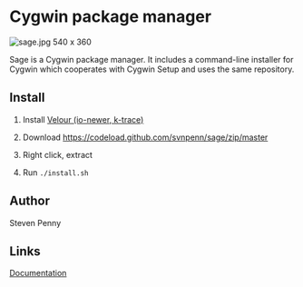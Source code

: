 Cygwin package manager
=========================
![sage.jpg 540 x 360][1]

Sage is a Cygwin package manager. It includes a command-line installer for
Cygwin which cooperates with Cygwin Setup and uses the same repository.

Install
------------------------------------------
1. Install [Velour (io-newer, k-trace)][2]

1. Download https://codeload.github.com/svnpenn/sage/zip/master

1. Right click, extract

1. Run `./install.sh`

Author
------------
Steven Penny

Links
------------------
[Documentation][3]

[protocol is needed for image to render]::
[1]:https://raw.githubusercontent.com/svnpenn/sage/master/doc/sage.jpg
[2]:https://github.com/svnpenn/velour
[3]:https://github.com/svnpenn/sage/blob/master/doc/readme.md
